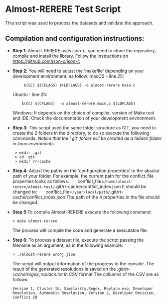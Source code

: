 # Almost-RERERE Test Script
This script was used to process the datasets and validate the approach.

## Compilation and configuration instructions:
- **Step 1**: Almost-RERERE uses json-c, you need to clone the repository, compile and install the library. Follow the instructions on <https://github.com/json-c/json-c>
- **Step 2**: You will need to adjust the 'makefile' depending on your development environment, as follow:
   macOS - line 25:
   ```
		$(CC) $(CFLAGS) $(LDFLAGS) -o almost-rerere main.c
   ```
  
   Ubuntu - line 25:
    ```   
    	$(CC) $(CFLAGS)  -o almost-rerere main.c $(LDFLAGS)
    ```
   
   Windows:
   It depends on the choice of compiler, version of Make tool and IDE. Check the documentation of your development environment.

- **Step 3**: This script used the same folder structure as GIT, you need to create the 2 folders in the directory, to do so execute the following commands. *Notice that the '.git' folder will be created as a hidden folder in linux enviroments.*
   ```
    > mkdir .git
    > cd .git
    > mkdir rr-cache
   ```

- **Step 4**: Adjust the paths on the 'configuration.properties' to the absolut path of your folder. For example, the current path for the conflict_file properties looks as follows:
&nbsp;&nbsp;&nbsp;&nbsp;&nbsp;&nbsp;conflict_file=`/home/almost-rerere/almost-test/`.git/rr-cache/conflict_index.json
It should be changed to:
&nbsp;&nbsp;&nbsp;&nbsp;&nbsp;&nbsp;conflict_file=`/your/local/path/`.git/rr-cache/conflict_index.json
The path of the 4 properties in the file should be changed.

- **Step 5**:To compile Almost-RERERE execute the following command:
   ```
   > make almost-rerere
   ```
   The process will compile the code and generate a executable file.
   
- **Step 6**: To process a dataset file, execute the script passing the filename as an argument, as in the following example:
   ```
   > ./almost-rerere wro4j.json
   ```
   The script will output information of the progress to the console. The result of the generated resolutions is saved on the *.git/rr-cache/regex_replace.txt* in CSV format
   The collumns of the CSV are as follows:
    ```
   Version 1, Cluster Id, Similarity,Regex,	Replace exp, Developer Resolution, Automatic Resolution, Version 2,	Developer Decision, Conflict ID
    ```